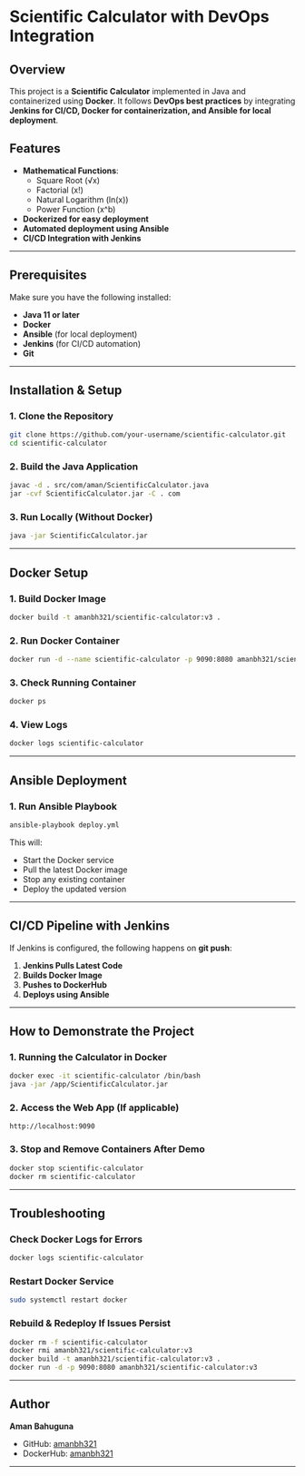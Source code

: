 # Scientific Calculator with DevOps Integration

## Overview
This project is a **Scientific Calculator** implemented in Java and containerized using **Docker**. It follows **DevOps best practices** by integrating **Jenkins for CI/CD, Docker for containerization, and Ansible for local deployment**.

## Features
- **Mathematical Functions**:
  - Square Root (√x)
  - Factorial (x!)
  - Natural Logarithm (ln(x))
  - Power Function (x^b)
- **Dockerized for easy deployment**
- **Automated deployment using Ansible**
- **CI/CD Integration with Jenkins**

---

## Prerequisites
Make sure you have the following installed:
- **Java 11 or later**
- **Docker**
- **Ansible** (for local deployment)
- **Jenkins** (for CI/CD automation)
- **Git**

---

## Installation & Setup

### **1. Clone the Repository**
```bash
git clone https://github.com/your-username/scientific-calculator.git
cd scientific-calculator
```

### **2. Build the Java Application**
```bash
javac -d . src/com/aman/ScientificCalculator.java
jar -cvf ScientificCalculator.jar -C . com
```

### **3. Run Locally (Without Docker)**
```bash
java -jar ScientificCalculator.jar
```

---

## Docker Setup

### **1. Build Docker Image**
```bash
docker build -t amanbh321/scientific-calculator:v3 .
```

### **2. Run Docker Container**
```bash
docker run -d --name scientific-calculator -p 9090:8080 amanbh321/scientific-calculator:v3
```

### **3. Check Running Container**
```bash
docker ps
```

### **4. View Logs**
```bash
docker logs scientific-calculator
```

---

## Ansible Deployment

### **1. Run Ansible Playbook**
```bash
ansible-playbook deploy.yml
```

This will:
- Start the Docker service
- Pull the latest Docker image
- Stop any existing container
- Deploy the updated version

---

## CI/CD Pipeline with Jenkins
If Jenkins is configured, the following happens on **git push**:
1. **Jenkins Pulls Latest Code**
2. **Builds Docker Image**
3. **Pushes to DockerHub**
4. **Deploys using Ansible**

---

## How to Demonstrate the Project
### **1. Running the Calculator in Docker**
```bash
docker exec -it scientific-calculator /bin/bash
java -jar /app/ScientificCalculator.jar
```

### **2. Access the Web App (If applicable)**
```
http://localhost:9090
```

### **3. Stop and Remove Containers After Demo**
```bash
docker stop scientific-calculator
docker rm scientific-calculator
```

---

## Troubleshooting
### **Check Docker Logs for Errors**
```bash
docker logs scientific-calculator
```

### **Restart Docker Service**
```bash
sudo systemctl restart docker
```

### **Rebuild & Redeploy If Issues Persist**
```bash
docker rm -f scientific-calculator
docker rmi amanbh321/scientific-calculator:v3
docker build -t amanbh321/scientific-calculator:v3 .
docker run -d -p 9090:8080 amanbh321/scientific-calculator:v3
```

---

## Author
**Aman Bahuguna**
- GitHub: [amanbh321](https://github.com/amanbh321)
- DockerHub: [amanbh321](https://hub.docker.com/u/amanbh321)

---

